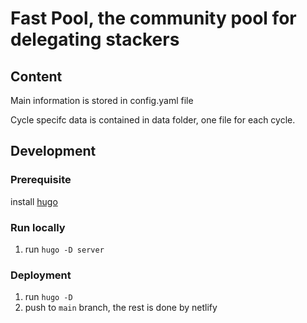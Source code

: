 # Fast Pool, the community pool for delegating stackers

## Content
Main information is stored in config.yaml file

Cycle specifc data is contained in data folder, one file for each cycle.

## Development
### Prerequisite
install [hugo](https://gohugo.io/)

### Run locally
1. run `hugo -D server`

### Deployment
1. run `hugo -D`
1. push to `main` branch, the rest is done by netlify
